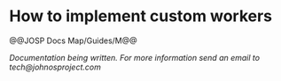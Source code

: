 # How to implement custom workers

@@JOSP Docs Map/Guides/M@@

_Documentation being written.
For more information send an email to tech@johnosproject.com_

